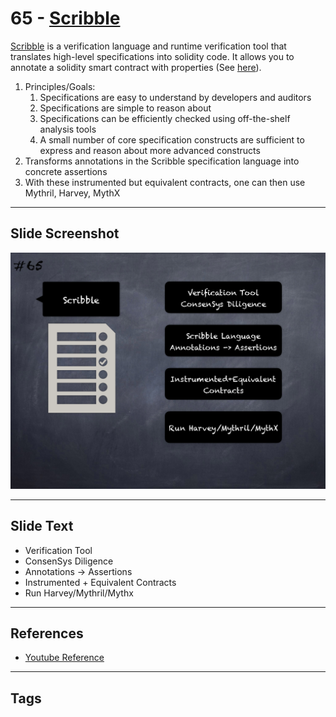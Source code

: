 
# 65 - [Scribble](./Scribble.md)

[Scribble](https://github.com/consensys/scribble) is a verification language and runtime verification tool that translates high-level specifications into solidity code. It allows you to annotate a solidity smart contract with properties (See [here](https://docs.scribble.codes/)). 

1.  Principles/Goals:
	1.  Specifications are easy to understand by developers and auditors
	2.  Specifications are simple to reason about
	3.  Specifications can be efficiently checked using off-the-shelf analysis tools
	4.  A small number of core specification constructs are sufficient to express and reason about more advanced constructs
2.  Transforms annotations in the Scribble specification language into concrete assertions
3.  With these instrumented but equivalent contracts, one can then use Mythril, Harvey, MythX
___
## Slide Screenshot
![065.png](../../images/6.Audit%20Techniques%20and%20Tools%20101/065.png)
___
## Slide Text
- Verification Tool
- ConsenSys Diligence
- Annotations -> Assertions
- Instrumented + Equivalent Contracts
- Run Harvey/Mythril/Mythx
___
## References
- [Youtube Reference](https://youtu.be/jZ81ebDJVe0?t=264)
___
## Tags
